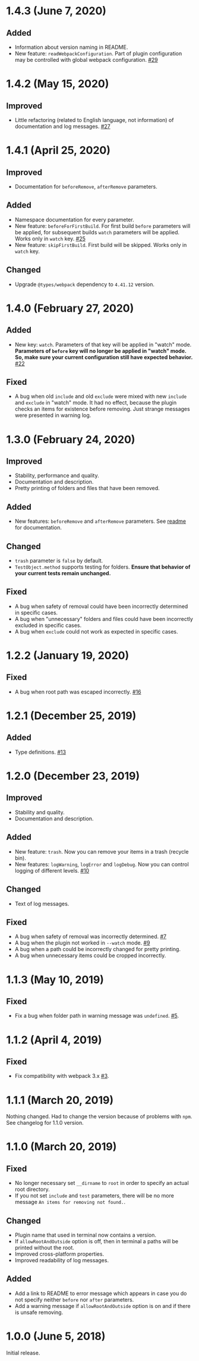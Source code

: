 # 1.4.3 (June 7, 2020)

## Added

- Information about version naming in README.
- New feature: `readWebpackConfiguration`. Part of plugin configuration may be controlled with global webpack configuration. [#29](https://github.com/Amaimersion/remove-files-webpack-plugin/issues/29)


# 1.4.2 (May 15, 2020)

## Improved

- Little refactoring (related to English language, not information) of documentation and log messages. [#27](https://github.com/Amaimersion/remove-files-webpack-plugin/issues/27)


# 1.4.1 (April 25, 2020)

## Improved

- Documentation for `beforeRemove`, `afterRemove` parameters.

## Added

- Namespace documentation for every parameter.
- New feature: `beforeForFirstBuild`. For first build `before` parameters will be applied, for subsequent builds `watch` parameters will be applied. Works only in `watch` key. [#25](https://github.com/Amaimersion/remove-files-webpack-plugin/issues/25)
- New feature: `skipFirstBuild`. First build will be skipped. Works only in `watch` key.

## Changed

- Upgrade `@types/webpack` dependency to `4.41.12` version.


# 1.4.0 (February 27, 2020)

## Added

- New key: `watch`. Parameters of that key will be applied in "watch" mode. **Parameters of `before` key will no longer be applied in "watch" mode. So, make sure your current configuration still have expected behavior.** [#22](https://github.com/Amaimersion/remove-files-webpack-plugin/issues/22)

## Fixed

- A bug when old `include` and old `exclude` were mixed with new `include` and `exclude` in "watch" mode. It had no effect, because the plugin checks an items for existence before removing. Just strange messages were presented in warning log.


# 1.3.0 (February 24, 2020)

## Improved

- Stability, performance and quality.
- Documentation and description.
- Pretty printing of folders and files that have been removed.

## Added

- New features: `beforeRemove` and `afterRemove` parameters. See [readme](https://github.com/Amaimersion/remove-files-webpack-plugin#parameters) for documentation.

## Changed

- `trash` parameter is `false` by default.
- `TestObject.method` supports testing for folders. **Ensure that behavior of your current tests remain unchanged.**

## Fixed

- A bug when safety of removal could have been incorrectly determined in specific cases.
- A bug when "unnecessary" folders and files could have been incorrectly excluded in specific cases.
- A bug when `exclude` could not work as expected in specific cases.


# 1.2.2 (January 19, 2020)

## Fixed

- A bug when root path was escaped incorrectly. [#16](https://github.com/Amaimersion/remove-files-webpack-plugin/issues/16)


# 1.2.1 (December 25, 2019)

## Added

- Type definitions. [#13](https://github.com/Amaimersion/remove-files-webpack-plugin/issues/13)


# 1.2.0 (December 23, 2019)

## Improved

- Stability and quality.
- Documentation and description.

## Added

- New feature: `trash`. Now you can remove your items in a trash (recycle bin).
- New features: `logWarning`, `logError` and `logDebug`. Now you can control logging of different levels. [#10](https://github.com/Amaimersion/remove-files-webpack-plugin/issues/10)

## Changed

- Text of log messages.

## Fixed

- A bug when safety of removal was incorrectly determined. [#7](https://github.com/Amaimersion/remove-files-webpack-plugin/issues/7)
- A bug when the plugin not worked in `--watch` mode. [#9](https://github.com/Amaimersion/remove-files-webpack-plugin/issues/9)
- A bug when a path could be incorrectly changed for pretty printing.
- A bug when unnecessary items could be cropped incorrectly.


# 1.1.3 (May 10, 2019)

## Fixed

- Fix a bug when folder path in warning message was `undefined`. [#5](https://github.com/Amaimersion/remove-files-webpack-plugin/issues/5).


# 1.1.2 (April 4, 2019)

## Fixed

- Fix compatibility with webpack 3.x [#3](https://github.com/Amaimersion/remove-files-webpack-plugin/issues/3).


# 1.1.1 (March 20, 2019)

Nothing changed. Had to change the version because of problems with `npm`. See changelog for 1.1.0 version.


# 1.1.0 (March 20, 2019)

## Fixed

- No longer necessary set `__dirname` to `root` in order to specify an actual root directory.
- If you not set `include` and `test` parameters, there will be no more message `An items for removing not found.`. 

## Changed

- Plugin name that used in terminal now contains a version.
- If `allowRootAndOutside` option is off, then in terminal a paths will be printed without the root.
- Improved cross-platform properties.
- Improved readability of log messages.

## Added

- Add a link to README to error message which appears in case you do not specify neither `before` nor `after` parameters.
- Add a warning message if `allowRootAndOutside` option is on and if there is unsafe removing.


# 1.0.0 (June 5, 2018)

Initial release.
